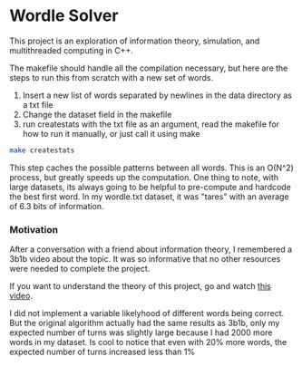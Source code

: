 # Wordle Solver

This project is an exploration of information theory, simulation, and multithreaded computing in C++.

The makefile should handle all the compilation necessary, but here are the steps to run this from scratch with a new set of words.

1) Insert a new list of words separated by newlines in the data directory as a txt file
2) Change the dataset field in the makefile
3) run createstats with the txt file as an argument, read the makefile for how to run it manually, or just call it using make
```bash
make createstats
```

This step caches the possible patterns between all words. This is an O(N^2) process, but greatly speeds up the computation. One thing to note, with large datasets, its always going to be helpful to pre-compute and hardcode the best first word. In my wordle.txt dataset, it was "tares" with an average of 6.3 bits of information.


### Motivation

After a conversation with a friend about information theory, I remembered a 3b1b video about the topic. It was so informative that no other resources were needed to complete the project. 

If you want to understand the theory of this project, go and watch [this video](https://www.youtube.com/watch?v=v68zYyaEmEA).

I did not implement a variable likelyhood of different words being correct. But the original algorithm actually had the same results as 3b1b, only my expected number of turns was slightly large because I had 2000 more words in my dataset. Is cool to notice that even with 20% more words, the expected number of turns increased less than 1%
